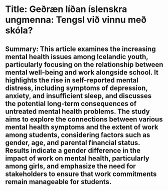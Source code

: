 # Title: Geðræn líðan íslenskra ungmenna: Tengsl við vinnu með skóla?

## Summary: This article examines the increasing mental health issues among Icelandic youth, particularly focusing on the relationship between mental well-being and work alongside school. It highlights the rise in self-reported mental distress, including symptoms of depression, anxiety, and insufficient sleep, and discusses the potential long-term consequences of untreated mental health problems. The study aims to explore the connections between various mental health symptoms and the extent of work among students, considering factors such as gender, age, and parental financial status. Results indicate a gender difference in the impact of work on mental health, particularly among girls, and emphasize the need for stakeholders to ensure that work commitments remain manageable for students.